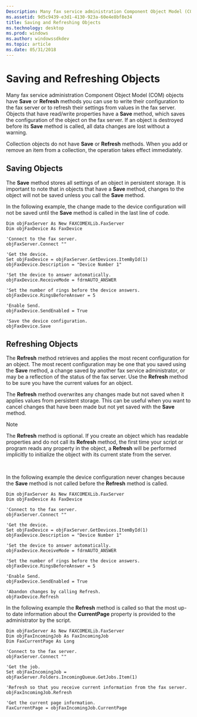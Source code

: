 ```yaml
---
Description: Many fax service administration Component Object Model (COM) objects have Save or Refresh methods you can use to write their configuration to the fax server or to refresh their settings from values in the fax server.
ms.assetid: 9d5c9439-e3d1-4130-923a-60e4e8bf8e34
title: Saving and Refreshing Objects
ms.technology: desktop
ms.prod: windows
ms.author: windowssdkdev
ms.topic: article
ms.date: 05/31/2018
---
```


# Saving and Refreshing Objects

Many fax service administration Component Object Model (COM) objects have **Save** or **Refresh** methods you can use to write their configuration to the fax server or to refresh their settings from values in the fax server. Objects that have read/write properties have a **Save** method, which saves the configuration of the object on the fax server. If an object is destroyed before its **Save** method is called, all data changes are lost without a warning.

Collection objects do not have **Save** or **Refresh** methods. When you add or remove an item from a collection, the operation takes effect immediately.

## Saving Objects

The **Save** method stores all settings of an object in persistent storage. It is important to note that in objects that have a **Save** method, changes to the object will not be saved unless you call the **Save** method.

In the following example, the change made to the device configuration will not be saved until the **Save** method is called in the last line of code.


```
Dim objFaxServer As New FAXCOMEXLib.FaxServer
Dim objFaxDevice As FaxDevice

'Connect to the fax server.
objFaxServer.Connect ""

'Get the device.
Set objFaxDevice = objFaxServer.GetDevices.ItemById(1)
objFaxDevice.Description = "Device Number 1"

'Set the device to answer automatically.
objFaxDevice.ReceiveMode = fdrmAUTO_ANSWER

'Set the number of rings before the device answers.
objFaxDevice.RingsBeforeAnswer = 5

'Enable Send.
objFaxDevice.SendEnabled = True

'Save the device configuration.
objFaxDevice.Save
```



## Refreshing Objects

The **Refresh** method retrieves and applies the most recent configuration for an object. The most recent configuration may be one that you saved using the **Save** method, a change saved by another fax service administrator, or may be a reflection of the status of the fax server. Use the **Refresh** method to be sure you have the current values for an object.

The **Refresh** method overwrites any changes made but not saved when it applies values from persistent storage. This can be useful when you want to cancel changes that have been made but not yet saved with the **Save** method.

> [!Note]  
> The **Refresh** method is optional. If you create an object which has readable properties and do not call its **Refresh** method, the first time your script or program reads any property in the object, a **Refresh** will be performed implicitly to initialize the object with its current state from the server.

 

In the following example the device configuration never changes because the **Save** method is not called before the **Refresh** method is called.


```
Dim objFaxServer As New FAXCOMEXLib.FaxServer
Dim objFaxDevice As FaxDevice

'Connect to the fax server.
objFaxServer.Connect ""

'Get the device.
Set objFaxDevice = objFaxServer.GetDevices.ItemById(1)
objFaxDevice.Description = "Device Number 1"

'Set the device to answer automatically.
objFaxDevice.ReceiveMode = fdrmAUTO_ANSWER

'Set the number of rings before the device answers.
objFaxDevice.RingsBeforeAnswer = 5

'Enable Send.
objFaxDevice.SendEnabled = True

'Abandon changes by calling Refresh.
objFaxDevice.Refresh
```



In the following example the **Refresh** method is called so that the most up-to date information about the **CurrentPage** property is provided to the administrator by the script.


```
Dim objFaxServer As New FAXCOMEXLib.FaxServer
Dim objFaxIncomingJob As FaxIncomingJob
Dim FaxCurrentPage As Long

'Connect to the fax server.
objFaxServer.Connect ""

'Get the job.
Set objFaxIncomingJob = objFaxServer.Folders.IncomingQueue.GetJobs.Item(1)

'Refresh so that you receive current information from the fax server.
objFaxIncomingJob.Refresh

'Get the current page information.
FaxCurrentPage = objFaxIncomingJob.CurrentPage
```



 

 



